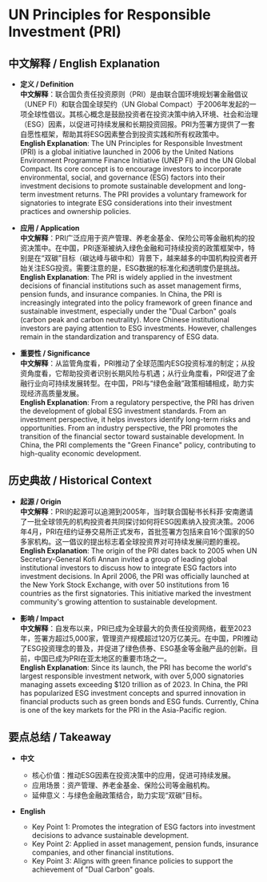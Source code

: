 # UN Principles for Responsible Investment (PRI)

## 中文解释 / English Explanation

* **定义 / Definition**  
  **中文解释**：联合国负责任投资原则（PRI）是由联合国环境规划署金融倡议（UNEP FI）和联合国全球契约（UN Global Compact）于2006年发起的一项全球性倡议。其核心概念是鼓励投资者在投资决策中纳入环境、社会和治理（ESG）因素，以促进可持续发展和长期投资回报。PRI为签署方提供了一套自愿性框架，帮助其将ESG因素整合到投资实践和所有权政策中。  
  **English Explanation**: The UN Principles for Responsible Investment (PRI) is a global initiative launched in 2006 by the United Nations Environment Programme Finance Initiative (UNEP FI) and the UN Global Compact. Its core concept is to encourage investors to incorporate environmental, social, and governance (ESG) factors into their investment decisions to promote sustainable development and long-term investment returns. The PRI provides a voluntary framework for signatories to integrate ESG considerations into their investment practices and ownership policies.

* **应用 / Application**  
  **中文解释**：PRI广泛应用于资产管理、养老金基金、保险公司等金融机构的投资决策中。在中国，PRI逐渐被纳入绿色金融和可持续投资的政策框架中，特别是在“双碳”目标（碳达峰与碳中和）背景下，越来越多的中国机构投资者开始关注ESG投资。需要注意的是，ESG数据的标准化和透明度仍是挑战。  
  **English Explanation**: The PRI is widely applied in the investment decisions of financial institutions such as asset management firms, pension funds, and insurance companies. In China, the PRI is increasingly integrated into the policy framework of green finance and sustainable investment, especially under the "Dual Carbon" goals (carbon peak and carbon neutrality). More Chinese institutional investors are paying attention to ESG investments. However, challenges remain in the standardization and transparency of ESG data.

* **重要性 / Significance**  
  **中文解释**：从监管角度看，PRI推动了全球范围内ESG投资标准的制定；从投资角度看，它帮助投资者识别长期风险与机遇；从行业角度看，PRI促进了金融行业向可持续发展转型。在中国，PRI与“绿色金融”政策相辅相成，助力实现经济高质量发展。  
  **English Explanation**: From a regulatory perspective, the PRI has driven the development of global ESG investment standards. From an investment perspective, it helps investors identify long-term risks and opportunities. From an industry perspective, the PRI promotes the transition of the financial sector toward sustainable development. In China, the PRI complements the "Green Finance" policy, contributing to high-quality economic development.

## 历史典故 / Historical Context

* **起源 / Origin**  
  **中文解释**：PRI的起源可以追溯到2005年，当时联合国秘书长科菲·安南邀请了一批全球领先的机构投资者共同探讨如何将ESG因素纳入投资决策。2006年4月，PRI在纽约证券交易所正式发布，首批签署方包括来自16个国家的50多家机构。这一倡议的提出标志着全球投资界对可持续发展问题的重视。  
  **English Explanation**: The origin of the PRI dates back to 2005 when UN Secretary-General Kofi Annan invited a group of leading global institutional investors to discuss how to integrate ESG factors into investment decisions. In April 2006, the PRI was officially launched at the New York Stock Exchange, with over 50 institutions from 16 countries as the first signatories. This initiative marked the investment community's growing attention to sustainable development.

* **影响 / Impact**  
  **中文解释**：自发布以来，PRI已成为全球最大的负责任投资网络，截至2023年，签署方超过5,000家，管理资产规模超过120万亿美元。在中国，PRI推动了ESG投资理念的普及，并促进了绿色债券、ESG基金等金融产品的创新。目前，中国已成为PRI在亚太地区的重要市场之一。  
  **English Explanation**: Since its launch, the PRI has become the world's largest responsible investment network, with over 5,000 signatories managing assets exceeding $120 trillion as of 2023. In China, the PRI has popularized ESG investment concepts and spurred innovation in financial products such as green bonds and ESG funds. Currently, China is one of the key markets for the PRI in the Asia-Pacific region.

## 要点总结 / Takeaway

* **中文**  
  - 核心价值：推动ESG因素在投资决策中的应用，促进可持续发展。  
  - 应用场景：资产管理、养老金基金、保险公司等金融机构。  
  - 延伸意义：与绿色金融政策结合，助力实现“双碳”目标。  

* **English**  
  - Key Point 1: Promotes the integration of ESG factors into investment decisions to advance sustainable development.  
  - Key Point 2: Applied in asset management, pension funds, insurance companies, and other financial institutions.  
  - Key Point 3: Aligns with green finance policies to support the achievement of "Dual Carbon" goals.